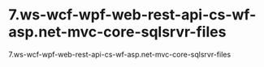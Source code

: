# 7.ws-wcf-wpf-web-rest-api-cs-wf-asp.net-mvc-core-sqlsrvr-files
7.ws-wcf-wpf-web-rest-api-cs-wf-asp.net-mvc-core-sqlsrvr-files
